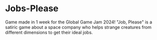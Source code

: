 # Jobs-Please
Game made in 1 week for the Global Game Jam 2024! "Job, Please" is a satiric game about a space company who helps strange creatures from different dimensions to get their ideal jobs.
